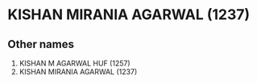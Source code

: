# KISHAN MIRANIA AGARWAL (1237)

## Other names
1. KISHAN M AGARWAL HUF (1257)
1. KISHAN MIRANIA AGARWAL (1237)


